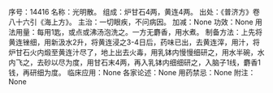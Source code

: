 序号：14416
名称：光明散。
组成：炉甘石4两，黄连4两。
出处：《普济方》卷八十六引《海上方》。
主治：一切眼疾，不问病因。
加减：None
功效：None
用法用量：每用1匙，或点或沸汤泡洗之。一方无麝香，用水煮。
制备方法：上先将黄连锉细，用新汲水2升，将黄连浸之3-4日后，药味已出，去黄连滓，用汁，将炉甘石火内煅至黄连汁尽了，地上出去火毒，用乳钵内慢慢细研之，用水半碗，水内飞之，去砂以尽为度，用甘石末4两，再入乳钵内细细研之，入脑子1线，麝香1钱，再研细为度。
临床应用：None
各家论述：None
用药禁忌：None
附注：None
